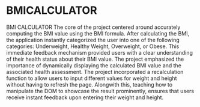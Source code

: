 # BMICALCULATOR
BMI CALCULATOR
The core of the project centered around accurately computing the BMI value using the BMI formula. After calculating the BMI, the application instantly categorized the user into one of the following categories: Underweight, Healthy Weight, Overweight, or Obese. This immediate feedback mechanism provided users with a clear understanding of their health status about their BMI value. The project emphasized the importance of dynamically displaying the calculated BMI value and the associated health assessment. The project incorporated a recalculation function to allow users to input different values for weight and height without having to refresh the page. Alongwith this, teaching how to manipulate the DOM to showcase the result prominently, ensures that users receive instant feedback upon entering their weight and height.
